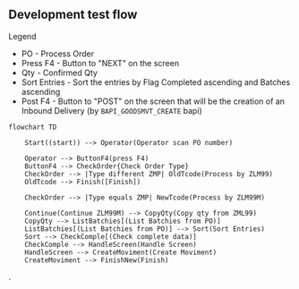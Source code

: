 
## Development test flow ##
Legend
- PO - Process Order
- Press F4 - Button to "NEXT" on the screen
- Qty - Confirmed Qty
- Sort Entries - Sort the entries by Flag Completed ascending and Batches ascending
- Post F4 - Button to "POST" on the screen that will be the creation of an Inbound Delivery (by `BAPI_GOODSMVT_CREATE` bapi)

```mermaid
flowchart TD
    
    Start((start)) --> Operator(Operator scan PO number)
    
    Operator --> ButtonF4(press F4)
    ButtonF4 --> CheckOrder{Check Order Type}   
    CheckOrder --> |Type different ZMP| OldTcode(Process by ZLM99)
    OldTcode --> Finish([Finish])

    CheckOrder --> |Type equals ZMP| NewTcode(Process by ZLM99M)

    Continue(Continue ZLM99M) --> CopyQty(Copy qty from ZML99)
    CopyQty --> ListBatchies[(List Batchies from PO)]
    ListBatchies[(List Batchies from PO)] --> Sort(Sort Entries) 
    Sort --> CheckComple[(Check complete data)] 
    CheckComple --> HandleScreen(Handle Screen) 
    HandleScreen --> CreateMoviment(Create Moviment) 
    CreateMoviment --> FinishNew(Finish)

```
.